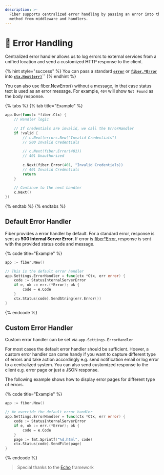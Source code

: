 ```yaml
---
description: >-
  Fiber supports centralized error handling by passing an error into the Next
  method from middleware and handlers.
---
```


# 🐛 Error Handling

Centralized error handler allows us to log errors to external services from a unified location and send a customized HTTP response to the client.

{% hint style="success" %}
You can pass a standard [**`error`**](https://golang.org/pkg/builtin/#error) or [**`fiber.*Error`**](https://godoc.org/github.com/gofiber/fiber#Error) into [**`ctx.Next(err)`**](../api/ctx.md#next)**\`\`**
{% endhint %}

You can also use [fiber.NewError\(\)](https://sourcegraph.com/-/godoc/refs?def=NewError&pkg=github.com%2Fgofiber%2Ffiber&repo=github.com%2Fgofiber%2Ffiber) without a message, in that case status text is used as an error message. For example, `404` will show `Not Found` as the body response.

{% tabs %}
{% tab title="Example" %}
```go
app.Use(func(c *fiber.Ctx) {
    // Handler logic
    
    // If credentials are invalid, we call the ErrorHandler
    if !valid {
        // c.Next(errors.New("Invalid Credentials")
        // 500 Invalid Credentials
        
        // c.Next(fiber.Error(401))
        // 401 Unauthorized
        
        c.Next(fiber.Error(401, "Invalid Credentials))
        // 401 Invalid Credentials
        return
    }
    
    // Continue to the next handler
    c.Next()
})
```
{% endtab %}
{% endtabs %}

## Default Error Handler

Fiber provides a error handler by default. For a standard error, response is sent as **500 Internal Server Error**. If error is [fiber\*Error](https://godoc.org/github.com/gofiber/fiber#Error), response is sent with the provided status code and message.

{% code title="Example" %}
```go
app := fiber.New()

// This is the default error handler
app.Settings.ErrorHandler = func(ctx *Ctx, err error) {
	code := StatusInternalServerError
	if e, ok := err.(*Error); ok {
		code = e.Code
	}
	ctx.Status(code).SendString(err.Error())
}
```
{% endcode %}

## Custom Error Handler

Custom error handler can be set via `app.Settings.ErrorHandler`

For most cases the default error handler should be sufficient. Hoever, a custom error handler can come handy if you want to capture different type of errors and take action accordingly e.g. send notification email or log error to a centralized system. You can also send customized response to the client e.g. error page or just a JSON response.

The following example shows how to display error pages for different type of errors.

{% code title="Example" %}
```go
app := fiber.New()

// We override the default error handler
app.Settings.ErrorHandler = func(ctx *Ctx, err error) {
	code := StatusInternalServerError
	if e, ok := err.(*Error); ok {
		code = e.Code
	}
	page := fmt.Sprintf("%d.html", code)
	ctx.Status(code).SendFile(page)
}
```
{% endcode %}

> Special thanks to the [Echo](https://echo.labstack.com/) framework

